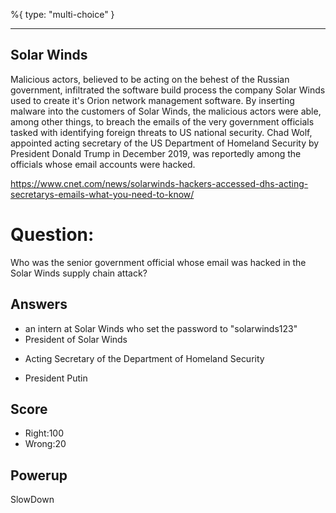 %{
 type: "multi-choice"
}

---
## Solar Winds
Malicious actors,
believed to be acting on the behest of the Russian government,
infiltrated the software build process the company Solar Winds
used to create it's Orion network management software.
By inserting malware into the customers of Solar Winds,
the malicious actors were able, among other things,
to breach the emails
of the very government officials tasked with
identifying foreign threats to US national security.
Chad Wolf, appointed acting secretary of the US Department of
Homeland Security by President Donald Trump in December 2019,
was reportedly among the officials whose email accounts were hacked.

https://www.cnet.com/news/solarwinds-hackers-accessed-dhs-acting-secretarys-emails-what-you-need-to-know/

# Question:
Who was the senior government official
whose email was hacked in the Solar Winds
supply chain attack?

## Answers
- an intern at Solar Winds who set the password to "solarwinds123"
- President of Solar Winds
* Acting Secretary of the Department of Homeland Security
- President Putin

## Score
- Right:100
- Wrong:20

## Powerup
SlowDown
